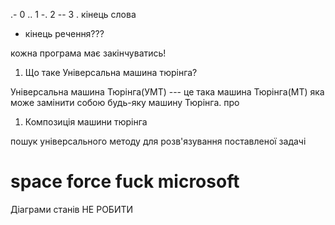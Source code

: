 .- 0
.. 1
-. 2
-- 3
. кінець слова
- кінець речення???

кожна програма має закінчуватись!

1. Що таке Універсальна машина тюрінга?

Універсальна машина Тюрінга(УМТ) --- це така машина Тюрінга(МТ)
яка може замінити собою будь-яку машину Тюрінга.
про

1. Композиція машини тюрінга

пошук універсального методу для розв'язування поставленої задачі

# space force fuck microsoft

Діаграми станів НЕ РОБИТИ
